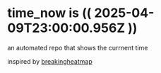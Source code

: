 # time_now is (( 2025-04-09T23:00:00.956Z ))

an automated repo that shows the currnent time

inspired by [breakingheatmap](https://github.com/breakingheatmap/breakingheatmap)